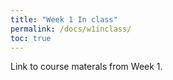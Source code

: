 ```yaml
---
title: "Week 1 In class"
permalink: /docs/w1inclass/
toc: true
---
```


Link to course materals from Week 1. 

<!--
# Day 4: April 13, 2020

[Class Slides](https://stanford-bioe80.github.io/docs/Stanford_BIOE80_Day4_13April20.pdf)

[Class Audio/Video](https://canvas.stanford.edu/courses/115648/files/folder/13%20April%202020%20-%20Audio%20Video)
-->

<!--
# Day 5: April 15, 2020

[Class Slides](https://stanford-bioe80.github.io/docs/Stanford_BIOE80_Day5_15April20.pdf)

[Class Audio/Video](https://canvas.stanford.edu/courses/115648/files/folder/15%20April%202020%20-%20Audio%20Video)
-->

<!--
# Day 6: April 17, 2020

[Class Slides](https://stanford-bioe80.github.io/docs/Stanford_BIOE80_Day6_17April20.pdf)

[Class Audio/Video](https://canvas.stanford.edu/courses/115648/files/folder/17%20April%202020%20-%20Audio%20Video)
-->

